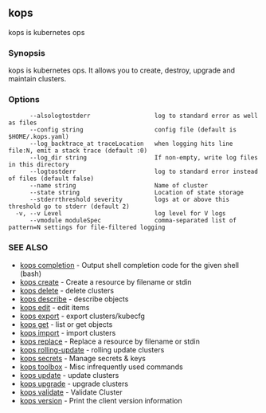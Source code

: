## kops

kops is kubernetes ops

### Synopsis


kops is kubernetes ops.
It allows you to create, destroy, upgrade and maintain clusters.

### Options

```
      --alsologtostderr                  log to standard error as well as files
      --config string                    config file (default is $HOME/.kops.yaml)
      --log_backtrace_at traceLocation   when logging hits line file:N, emit a stack trace (default :0)
      --log_dir string                   If non-empty, write log files in this directory
      --logtostderr                      log to standard error instead of files (default false)
      --name string                      Name of cluster
      --state string                     Location of state storage
      --stderrthreshold severity         logs at or above this threshold go to stderr (default 2)
  -v, --v Level                          log level for V logs
      --vmodule moduleSpec               comma-separated list of pattern=N settings for file-filtered logging
```

### SEE ALSO
* [kops completion](kops_completion.md)	 - Output shell completion code for the given shell (bash)
* [kops create](kops_create.md)	 - Create a resource by filename or stdin
* [kops delete](kops_delete.md)	 - delete clusters
* [kops describe](kops_describe.md)	 - describe objects
* [kops edit](kops_edit.md)	 - edit items
* [kops export](kops_export.md)	 - export clusters/kubecfg
* [kops get](kops_get.md)	 - list or get objects
* [kops import](kops_import.md)	 - import clusters
* [kops replace](kops_replace.md)	 - Replace a resource by filename or stdin
* [kops rolling-update](kops_rolling-update.md)	 - rolling update clusters
* [kops secrets](kops_secrets.md)	 - Manage secrets & keys
* [kops toolbox](kops_toolbox.md)	 - Misc infrequently used commands
* [kops update](kops_update.md)	 - update clusters
* [kops upgrade](kops_upgrade.md)	 - upgrade clusters
* [kops validate](kops_validate.md)	 - Validate Cluster
* [kops version](kops_version.md)	 - Print the client version information

